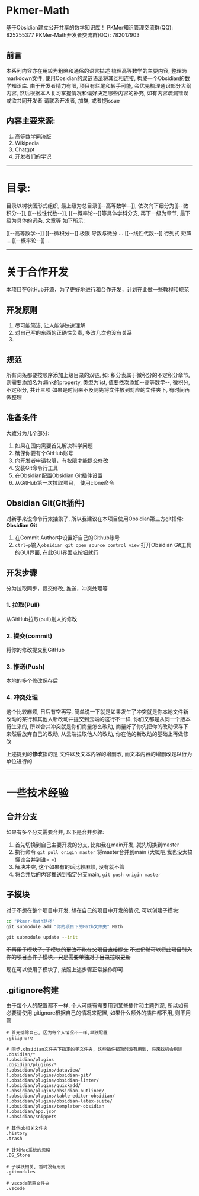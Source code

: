 # Pkmer-Math

基于Obsidian建立公开共享的数学知识库！
PKMer知识管理交流群(QQ): 825255377
PKMer-Math开发者交流群(QQ): 782017903

## 前言

本系列内容亦在用较为粗略和通俗的语言描述 梳理高等数学的主要内容, 整理为markdown文件, 使用Obsidian的双链语法将其互相连接, 构成一个Obsidian的数学知识库.
由于开发者精力有限, 项目有烂尾和转手可能, 会优先梳理通识部分大纲内容, 然后根据本人复习掌握情况和偏好决定哪些内容的补充, 如有内容疏漏错误 或欲共同开发者 请联系开发者, 加群, 或者提issue

## 内容主要来源:

1. 高等数学同济版
2. Wikipedia
3. Chatgpt
4. 开发者们的学识

---
# 目录:
目录以树状图形式组织, 最上级为总目录[[--高等数学--]],
依次向下细分为[[--微积分--]], [[--线性代数--]], [[--概率论--]]等具体学科分支, 
再下一级为章节, 
最下级为具体的词条, 文章等
如下所示: 

[[--高等数学--]]
	[[--微积分--]]
		极限
		导数与微分
		...
	[[--线性代数--]]
		行列式
		矩阵
		...
	[[--概率论--]]
	...
	


---
# 关于合作开发

本项目在GitHub开源，为了更好地进行和合作开发，计划在此做一些教程和规范

## 开发原则
1. 尽可能简洁, 让人能够快速理解
2. 对自己写的东西的正确性负责, 多改几次也没有关系
3. 

## 规范

所有词条都要按顺序添加上级目录的双链, 如:
积分表属于微积分的不定积分章节, 则需要添加名为dlink的property, 类型为list, 
值要依次添加--高等数学--, 微积分, 不定积分, 共计三项
如果是时间来不及则先将文件放到对应的文件夹下, 有时间再做整理

## 准备条件
大致分为几个部分: 
1. 如果在国内需要首先解决科学问题
2. 确保你要有个GitHub账号
3. 向开发者申请权限，有权限才能提交修改
4. 安装Git命令行工具
5. 在Obsidian配置Obsidian Git插件设置
6. 从GitHub第一次拉取项目， 使用clone命令

## Obsidian Git(Git插件)
对新手来说命令行太抽象了, 所以我建议在本项目使用Obsidian第三方git插件: **Obsidian Git**
1. 在Commit Author中设置好自己的Github账号
2. `ctrl+p`输入`obsidian git open source control view` 打开Obsidian Git工具的GUI界面, 在此GUI界面点按钮就行

## 开发步骤
分为拉取同步，提交修改, 推送，冲突处理等
### 1. 拉取(Pull)
从GitHub拉取(pull)别人的修改
### 2. 提交(commit)
将你的修改提交到GitHub
### 3. 推送(Push)
本地的多个修改保存后
### 4. 冲突处理
这个比较麻烦, 日后有空再写, 简单说一下就是如果发生了冲突就是你本地文件新改动的某行和其他人新改动并提交到云端的这行不一样, 你们又都是从同一个版本衍生来的, 所以合并冲突就是你们商量怎么改动, 商量好了你先把你的改动保存下来然后放弃自己的改动, 从云端拉取他人的改动, 你在他的新改动的基础上再做修改

上述提到的**修改**指的是 文件以及文本内容的增删改, 而文本内容的增删改是以行为单位进行的




---
# 一些技术经验

## 合并分支

如果有多个分支需要合并, 以下是合并步骤:

1. 首先切换到自己主要开发的分支, 比如我在main开发, 就先切换到master
2. 执行命令 `git pull origin master` 将master合并到main (大概吧,我也没太搞懂谁合并到谁= =)
3. 解决冲突, 这个如果有的话比较麻烦, 没有就不管
4. 将合并后的内容推送到指定分支main,  `git push origin master` 

## 子模块

对于不想在整个项目中开发, 想在自己的项目中开发的情况, 可以创建子模块: 

```cmd
cd "Pkmer-Math路径"
git submodule add "你的项目下的Math文件夹" Math

git submodule update --init

```

~~不再用子模块了, 子模块的更改不能在父项目直接提交~~
~~不过仍然可以将此项目引入你的项目当作子模块，只是需要单独对子目录拉取更新~~

现在可以使用子模块了, 按照上述步骤正常操作即可. 

## .gitignore构建

由于每个人的配置都不一样, 个人可能有需要用到某些插件和主题外观, 所以如有必要请使用.gitignore根据自己的情况来配置, 如果什么额外的插件都不用, 则不用管

```.gitignore
# 首先排除自己, 因为每个人情况不一样,单独配置
.gitignore

# 同步.obsidian文件夹下指定的子文件夹, 这些插件都暂时没有用到, 将来找机会剔除
.obsidian/*
!.obsidian/plugins
.obsidian/plugins/*
!.obsidian/plugins/dataview/
!.obsidian/plugins/obsidian-git/
!.obsidian/plugins/obsidian-linter/
!.obsidian/plugins/quickadd/
!.obsidian/plugins/obsidian-outliner/
!.obsidian/plugins/table-editor-obsidian/
!.obsidian/plugins/obsidian-latex-suite/
!.obsidian/plugins/templater-obsidian
!.obsidian/app.json
!.obsidian/snippets

# 其他ob相关文件夹
.history
.trash

# 针对Mac系统的忽略
.DS_Store

# 子模块相关, 暂时没有用到
.gitmodules

# vscode配置文件夹
.vscode
```

